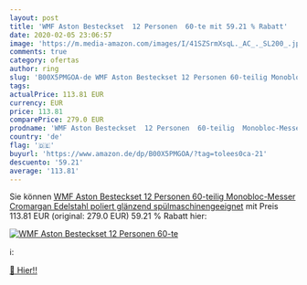 ```yaml
---
layout: post
title: 'WMF Aston Besteckset  12 Personen  60-te mit 59.21 % Rabatt'
date: 2020-02-05 23:06:57
image: 'https://m.media-amazon.com/images/I/41SZSrmXsqL._AC_._SL200_.jpg'
comments: true
category: ofertas
author: ring
slug: 'B00X5PMGOA-de WMF Aston Besteckset 12 Personen 60-teilig Monobloc-Messer...'
tags: 
actualPrice: 113.81 EUR
currency: EUR
price: 113.81
comparePrice: 279.0 EUR
prodname: 'WMF Aston Besteckset  12 Personen  60-teilig  Monobloc-Messer  Cromargan Edelstahl poliert  glänzend  spülmaschinengeeignet'
country: 'de'
flag: '🇩🇪'
buyurl: 'https://www.amazon.de/dp/B00X5PMGOA/?tag=tolees0ca-21'
descuento: '59.21'
average: '113.81'
---
```


Sie können [WMF Aston Besteckset  12 Personen  60-teilig  Monobloc-Messer  Cromargan Edelstahl poliert  glänzend  spülmaschinengeeignet](https://www.amazon.de/dp/B00X5PMGOA/?tag=tolees0ca-21) mit Preis 113.81 EUR (original: 279.0 EUR) 59.21 % Rabatt hier:

[![WMF Aston Besteckset  12 Personen  60-te](https://m.media-amazon.com/images/I/41SZSrmXsqL._AC_._SL200_.jpg)](https://www.amazon.de/dp/B00X5PMGOA/?tag=tolees0ca-21)

ℹ️:


[🛒 Hier!!](https://www.amazon.de/dp/B00X5PMGOA/?tag=tolees0ca-21)
